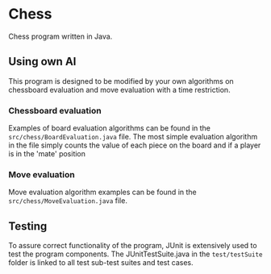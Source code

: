 # Chess

Chess program written in Java.

## Using own AI

This program is designed to be modified by your own algorithms on chessboard evaluation and move evaluation with a time restriction.

### Chessboard evaluation

Examples of board evaluation algorithms can be found in the ```src/chess/BoardEvaluation.java``` file. The most simple evaluation algorithm in the file simply counts the value of each piece on the board and if a player is in the 'mate' position

### Move evaluation

Move evaluation algorithm examples can be found in the ```src/chess/MoveEvaluation.java``` file.

## Testing

To assure correct functionality of the program, JUnit is extensively used to test the program components.
The JUnitTestSuite.java in the ```test/testSuite``` folder is linked to all test sub-test suites and test cases.

